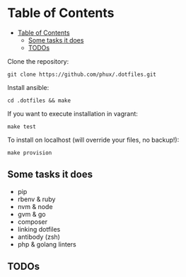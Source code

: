 # Table of Contents

- [Table of Contents](#table-of-contents)
  - [Some tasks it does](#some-tasks-it-does)
  - [TODOs](#todos)

Clone the repository:

```shell
git clone https://github.com/phux/.dotfiles.git
```

Install ansible:

```shell
cd .dotfiles && make
```

If you want to execute installation in vagrant:

```shell
make test
```

To install on localhost (will override your files, no backup!):

```shell
make provision
```

## Some tasks it does

- pip
- rbenv & ruby
- nvm & node
- gvm & go
- composer
- linking dotfiles
- antibody (zsh)
- php & golang linters

## TODOs











